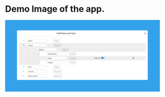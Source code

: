 # Demo Image of the app.

![alt text](https://github.com/avaneeshdayadav/React_form_app/blob/main/public/jsonUi.png)
